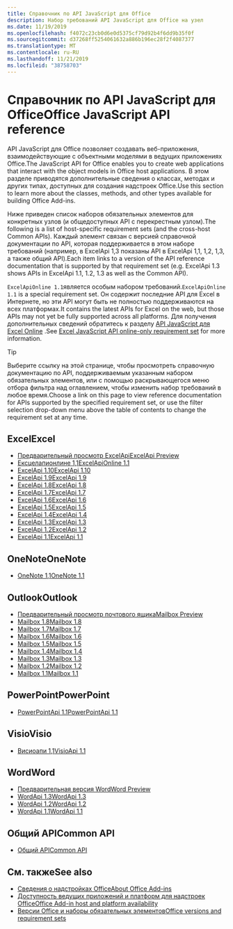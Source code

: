 ```yaml
---
title: Справочник по API JavaScript для Office
description: Набор требований API JavaScript для Office на узел
ms.date: 11/19/2019
ms.openlocfilehash: f4072c23cb0d6e0d5375cf79d92b4f6dd9b35f0f
ms.sourcegitcommit: d37268ff5254061632a886b196ec28f2f4087377
ms.translationtype: MT
ms.contentlocale: ru-RU
ms.lasthandoff: 11/21/2019
ms.locfileid: "38758703"
---
```

# <a name="office-javascript-api-reference"></a><span data-ttu-id="d7e2a-103">Справочник по API JavaScript для Office</span><span class="sxs-lookup"><span data-stu-id="d7e2a-103">Office JavaScript API reference</span></span>

<span data-ttu-id="d7e2a-104">API JavaScript для Office позволяет создавать веб-приложения, взаимодействующие с объектными моделями в ведущих приложениях Office.</span><span class="sxs-lookup"><span data-stu-id="d7e2a-104">The JavaScript API for Office enables you to create web applications that interact with the object models in Office host applications.</span></span> <span data-ttu-id="d7e2a-105">В этом разделе приводятся дополнительные сведения о классах, методах и других типах, доступных для создания надстроек Office.</span><span class="sxs-lookup"><span data-stu-id="d7e2a-105">Use this section to learn more about the classes, methods, and other types available for building Office Add-ins.</span></span>

<span data-ttu-id="d7e2a-106">Ниже приведен список наборов обязательных элементов для конкретных узлов (и общедоступных API с перекрестным узлом).</span><span class="sxs-lookup"><span data-stu-id="d7e2a-106">The following is a list of host-specific requirement sets (and the cross-host Common APIs).</span></span> <span data-ttu-id="d7e2a-107">Каждый элемент связан с версией справочной документации по API, которая поддерживается в этом наборе требований (например, в ExcelApi 1,3 показаны API в ExcelApi 1,1, 1,2, 1,3, а также общий API).</span><span class="sxs-lookup"><span data-stu-id="d7e2a-107">Each item links to a version of the API reference documentation that is supported by that requirement set (e.g. ExcelApi 1.3 shows APIs in ExcelApi 1.1, 1.2, 1.3 as well as the Common API).</span></span>

<span data-ttu-id="d7e2a-108">`ExcelApiOnline 1.1`является особым набором требований.</span><span class="sxs-lookup"><span data-stu-id="d7e2a-108">`ExcelApiOnline 1.1` is a special requirement set.</span></span> <span data-ttu-id="d7e2a-109">Он содержит последние API для Excel в Интернете, но эти API могут быть не полностью поддерживаются на всех платформах.</span><span class="sxs-lookup"><span data-stu-id="d7e2a-109">It contains the latest APIs for Excel on the web, but those APIs may not yet be fully supported across all platforms.</span></span> <span data-ttu-id="d7e2a-110">Для получения дополнительных сведений обратитесь к разделу [API JavaScript для Excel Online](/office/dev/add-ins/reference/requirement-sets/excel-api-online-requirement-set) .</span><span class="sxs-lookup"><span data-stu-id="d7e2a-110">See [Excel JavaScript API online-only requirement set](/office/dev/add-ins/reference/requirement-sets/excel-api-online-requirement-set) for more information.</span></span>

> [!TIP]
> <span data-ttu-id="d7e2a-111">Выберите ссылку на этой странице, чтобы просмотреть справочную документацию по API, поддерживаемым указанным набором обязательных элементов, или с помощью раскрывающегося меню отбора фильтра над оглавлением, чтобы изменить набор требований в любое время.</span><span class="sxs-lookup"><span data-stu-id="d7e2a-111">Choose a link on this page to view reference documentation for APIs supported by the specified requirement set, or use the filter selection drop-down menu above the table of contents to change the requirement set at any time.</span></span>

## <a name="excel"></a><span data-ttu-id="d7e2a-112">Excel</span><span class="sxs-lookup"><span data-stu-id="d7e2a-112">Excel</span></span>

- [<span data-ttu-id="d7e2a-113">Предварительный просмотр ExcelApi</span><span class="sxs-lookup"><span data-stu-id="d7e2a-113">ExcelApi Preview</span></span>](/javascript/api/excel?view=excel-js-preview)
- [<span data-ttu-id="d7e2a-114">Ексцелапионлине 1,1</span><span class="sxs-lookup"><span data-stu-id="d7e2a-114">ExcelApiOnline 1.1</span></span>](/javascript/api/excel?view=excel-js-online)
- [<span data-ttu-id="d7e2a-115">ExcelApi 1.10</span><span class="sxs-lookup"><span data-stu-id="d7e2a-115">ExcelApi 1.10</span></span>](/javascript/api/excel?view=excel-js-1.10)
- [<span data-ttu-id="d7e2a-116">ExcelApi 1.9</span><span class="sxs-lookup"><span data-stu-id="d7e2a-116">ExcelApi 1.9</span></span>](/javascript/api/excel?view=excel-js-1.9)
- [<span data-ttu-id="d7e2a-117">ExcelApi 1.8</span><span class="sxs-lookup"><span data-stu-id="d7e2a-117">ExcelApi 1.8</span></span>](/javascript/api/excel?view=excel-js-1.8)
- [<span data-ttu-id="d7e2a-118">ExcelApi 1.7</span><span class="sxs-lookup"><span data-stu-id="d7e2a-118">ExcelApi 1.7</span></span>](/javascript/api/excel?view=excel-js-1.7)
- [<span data-ttu-id="d7e2a-119">ExcelApi 1.6</span><span class="sxs-lookup"><span data-stu-id="d7e2a-119">ExcelApi 1.6</span></span>](/javascript/api/excel?view=excel-js-1.6)
- [<span data-ttu-id="d7e2a-120">ExcelApi 1.5</span><span class="sxs-lookup"><span data-stu-id="d7e2a-120">ExcelApi 1.5</span></span>](/javascript/api/excel?view=excel-js-1.5)
- [<span data-ttu-id="d7e2a-121">ExcelApi 1.4</span><span class="sxs-lookup"><span data-stu-id="d7e2a-121">ExcelApi 1.4</span></span>](/javascript/api/excel?view=excel-js-1.4)
- [<span data-ttu-id="d7e2a-122">ExcelApi 1.3</span><span class="sxs-lookup"><span data-stu-id="d7e2a-122">ExcelApi 1.3</span></span>](/javascript/api/excel?view=excel-js-1.3)
- [<span data-ttu-id="d7e2a-123">ExcelApi 1.2</span><span class="sxs-lookup"><span data-stu-id="d7e2a-123">ExcelApi 1.2</span></span>](/javascript/api/excel?view=excel-js-1.2)
- [<span data-ttu-id="d7e2a-124">ExcelApi 1.1</span><span class="sxs-lookup"><span data-stu-id="d7e2a-124">ExcelApi 1.1</span></span>](/javascript/api/excel?view=excel-js-1.1)

## <a name="onenote"></a><span data-ttu-id="d7e2a-125">OneNote</span><span class="sxs-lookup"><span data-stu-id="d7e2a-125">OneNote</span></span>

- [<span data-ttu-id="d7e2a-126">OneNote 1,1</span><span class="sxs-lookup"><span data-stu-id="d7e2a-126">OneNote 1.1</span></span>](/javascript/api/onenote?view=onenote-js-1.1)

## <a name="outlook"></a><span data-ttu-id="d7e2a-127">Outlook</span><span class="sxs-lookup"><span data-stu-id="d7e2a-127">Outlook</span></span>

- [<span data-ttu-id="d7e2a-128">Предварительный просмотр почтового ящика</span><span class="sxs-lookup"><span data-stu-id="d7e2a-128">Mailbox Preview</span></span>](/javascript/api/outlook?view=outlook-js-preview)
- [<span data-ttu-id="d7e2a-129">Mailbox 1.8</span><span class="sxs-lookup"><span data-stu-id="d7e2a-129">Mailbox 1.8</span></span>](/javascript/api/outlook?view=outlook-js-1.8)
- [<span data-ttu-id="d7e2a-130">Mailbox 1.7</span><span class="sxs-lookup"><span data-stu-id="d7e2a-130">Mailbox 1.7</span></span>](/javascript/api/outlook?view=outlook-js-1.7)
- [<span data-ttu-id="d7e2a-131">Mailbox 1.6</span><span class="sxs-lookup"><span data-stu-id="d7e2a-131">Mailbox 1.6</span></span>](/javascript/api/outlook?view=outlook-js-1.6)
- [<span data-ttu-id="d7e2a-132">Mailbox 1.5</span><span class="sxs-lookup"><span data-stu-id="d7e2a-132">Mailbox 1.5</span></span>](/javascript/api/outlook?view=outlook-js-1.5)
- [<span data-ttu-id="d7e2a-133">Mailbox 1.4</span><span class="sxs-lookup"><span data-stu-id="d7e2a-133">Mailbox 1.4</span></span>](/javascript/api/outlook?view=outlook-js-1.4)
- [<span data-ttu-id="d7e2a-134">Mailbox 1.3</span><span class="sxs-lookup"><span data-stu-id="d7e2a-134">Mailbox 1.3</span></span>](/javascript/api/outlook?view=outlook-js-1.3)
- [<span data-ttu-id="d7e2a-135">Mailbox 1.2</span><span class="sxs-lookup"><span data-stu-id="d7e2a-135">Mailbox 1.2</span></span>](/javascript/api/outlook?view=outlook-js-1.2)
- [<span data-ttu-id="d7e2a-136">Mailbox 1.1</span><span class="sxs-lookup"><span data-stu-id="d7e2a-136">Mailbox 1.1</span></span>](/javascript/api/outlook?view=outlook-js-1.1)

## <a name="powerpoint"></a><span data-ttu-id="d7e2a-137">PowerPoint</span><span class="sxs-lookup"><span data-stu-id="d7e2a-137">PowerPoint</span></span>

- [<span data-ttu-id="d7e2a-138">PowerPointApi 1.1</span><span class="sxs-lookup"><span data-stu-id="d7e2a-138">PowerPointApi 1.1</span></span>](/javascript/api/powerpoint?view=powerpoint-js-1.1)

## <a name="visio"></a><span data-ttu-id="d7e2a-139">Visio</span><span class="sxs-lookup"><span data-stu-id="d7e2a-139">Visio</span></span>

- [<span data-ttu-id="d7e2a-140">Висиоапи 1,1</span><span class="sxs-lookup"><span data-stu-id="d7e2a-140">VisioApi 1.1</span></span>](/javascript/api/visio?view=visio-js-1.1)

## <a name="word"></a><span data-ttu-id="d7e2a-141">Word</span><span class="sxs-lookup"><span data-stu-id="d7e2a-141">Word</span></span>

- [<span data-ttu-id="d7e2a-142">Предварительная версия Word</span><span class="sxs-lookup"><span data-stu-id="d7e2a-142">Word Preview</span></span>](/javascript/api/word?view=word-js-preview)
- [<span data-ttu-id="d7e2a-143">WordApi 1.3</span><span class="sxs-lookup"><span data-stu-id="d7e2a-143">WordApi 1.3</span></span>](/javascript/api/word?view=word-js-1.3)
- [<span data-ttu-id="d7e2a-144">WordApi 1.2</span><span class="sxs-lookup"><span data-stu-id="d7e2a-144">WordApi 1.2</span></span>](/javascript/api/word?view=word-js-1.2)
- [<span data-ttu-id="d7e2a-145">WordApi 1.1</span><span class="sxs-lookup"><span data-stu-id="d7e2a-145">WordApi 1.1</span></span>](/javascript/api/word?view=word-js-1.1)

## <a name="common-api"></a><span data-ttu-id="d7e2a-146">Общий API</span><span class="sxs-lookup"><span data-stu-id="d7e2a-146">Common API</span></span>

- [<span data-ttu-id="d7e2a-147">Общий API</span><span class="sxs-lookup"><span data-stu-id="d7e2a-147">Common API</span></span>](/javascript/api/office?view=common-js)

## <a name="see-also"></a><span data-ttu-id="d7e2a-148">См. также</span><span class="sxs-lookup"><span data-stu-id="d7e2a-148">See also</span></span>

- [<span data-ttu-id="d7e2a-149">Сведения о надстройках Office</span><span class="sxs-lookup"><span data-stu-id="d7e2a-149">About Office Add-ins</span></span>](/office/dev/add-ins/overview)
- [<span data-ttu-id="d7e2a-150">Доступность ведущих приложений и платформ для надстроек Office</span><span class="sxs-lookup"><span data-stu-id="d7e2a-150">Office Add-in host and platform availability</span></span>](/office/dev/add-ins/overview/office-add-in-availability)
- [<span data-ttu-id="d7e2a-151">Версии Office и наборы обязательных элементов</span><span class="sxs-lookup"><span data-stu-id="d7e2a-151">Office versions and requirement sets</span></span>](/office/dev/add-ins/develop/office-versions-and-requirement-sets)

